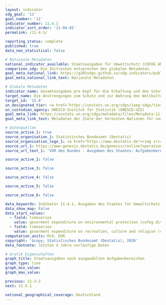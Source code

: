 ```yaml
---
layout: indicator
sdg_goal: '11'
goal_number: '11'
indicator_number: 11.4.1
indicator_sort_order: '11-04-01'
permalink: /11-4-1/

reporting_status: complete
published: true
data_non_statistical: false

# Nationale Metadaten
national_indicator_available: Staatsausgaben für Umweltschutz (COFOG Abteilung 5) <br>Staatsausgaben für Freizeitgestaltung, Sport, Kultur und Religion (COFOG Abteilung 8)
comparison_sdg: Die Zeitreihen entsprechen den globalen Metadaten.
goal_meta_national_link: https://g205sdgs.github.io/sdg-indicators/public/MetaDe/11.4.1.pdf
goal_meta_national_link_text: Nationale Metadaten

# Globale Metadaten
indicator_name: Gesamtausgaben pro Kopf für die Erhaltung und den Schutz des gesamten Kultur- und Naturerbes, nach Finanzierungsquelle (öffentlich, privat), Art des Erbes (Kulturerbe, Naturerbe) und Verwaltungsebene (national, regional, lokal/kommunal)
target_name: Die Anstrengungen zum Schutz und zur Wahrung des Weltkultur- und -naturerbes verstärken
target_id: '11.4'
un_designated_tier: <a href='https://unstats.un.org/sdgs/iaeg-sdgs/tier-classification/' title='Klicken Sie hier um weitere Informationen zur UN-Tier-Klassifikation zu erhalten.'>Tier II</a>
un_custodian_agency: UNESCO-Institut für Statistik (UNESCO-UIS)
goal_meta_link: https://unstats.un.org/sdgs/metadata/files/Metadata-11-04-01.pdf
goal_meta_link_text: Metadaten der Ziele der Vereinten Nationen für nachhaltige Entwicklung

# Datenquellen
source_active_1: true
source_organisation_1: Statistisches Bundesamt (Destatis)
source_organisation_logo_1: <a href="https://www.destatis.de"><img src="https://g205sdgs.github.io/sdg-indicators/public/OrgImgDe/destatis.png" alt="Logo destatis" style="height:60px; width:148px"/></a>
source_url_1: https://www-genesis.destatis.de/genesis//online?operation=table&code=81000-0138&bypass=true&language=de
source_url_text_1: 'VGR des Bundes - Ausgaben des Staates: Aufgabenbereiche des Staates (COFOG) - GENESIS online 81000-0138'

source_active_2: false

source_active_3: false

source_active_4: false

source_active_5: false

source_active_6: false

data_keywords: Indikator 11.4.1, Ausgaben des Staates für Umweltschutz (COFOG Gruppe 5), Ausgaben des Staates für Freizeitgestaltung, Sport, Kultur und Religion (COFOG Gruppe 8), Organisation der Vereinten Nationen für Bildung, Wissenschaft und Kultur (UNESCO)
data_show_map: False
data_start_values: 
  - field: timeseries
    value: goverment expenditure on environmental protection (cofog division 5) (bn eur)
  - field: timeseries
    value: goverment expenditure on recreation, culture and religion (cofog division 8) (bn eur)
computation_units: Mrd. EUR
copyright: '&copy; Statistisches Bundesamt (Destatis), 2020'
data_footnote: letzten 4 Jahre vorläufige Daten

# Grafik Eigenschaften
graph_title: Staatsausgaben nach ausgewählten Aufgabenbereichen
graph_type: line
graph_min_value: 
graph_max_value: 

previous: 11-3-2
next: 11-5-1

national_geographical_coverage: Deutschland
---
```


<span></span>